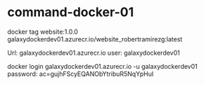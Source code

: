 # command-docker-01

docker tag website:1.0.0 galaxydockerdev01.azurecr.io/website_robertramirezg:latest

Url: galaxydockerdev01.azurecr.io
user: galaxydockerdev01

docker login galaxydockerdev01.azurecr.io -u galaxydockerdev01
password: ac=gujhFScyEQANObYtribuR5NqYpHuI
